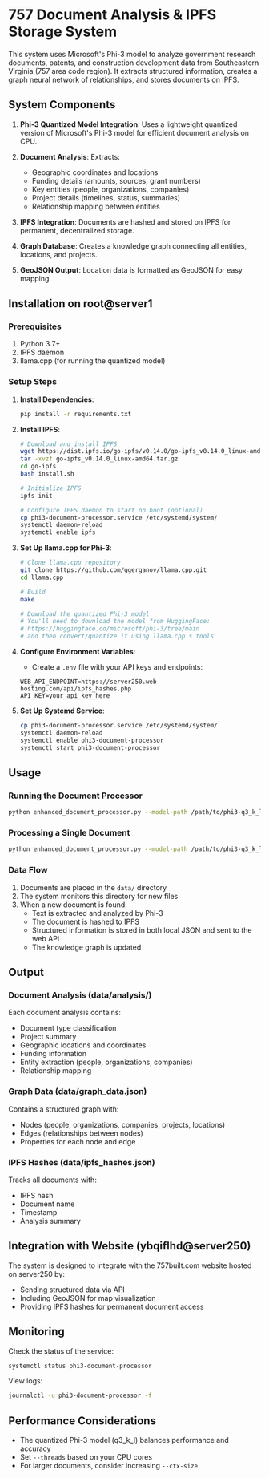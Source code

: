 # 757 Document Analysis & IPFS Storage System

This system uses Microsoft's Phi-3 model to analyze government research documents, patents, and construction development data from Southeastern Virginia (757 area code region). It extracts structured information, creates a graph neural network of relationships, and stores documents on IPFS.

## System Components

1. **Phi-3 Quantized Model Integration**: Uses a lightweight quantized version of Microsoft's Phi-3 model for efficient document analysis on CPU.

2. **Document Analysis**: Extracts:
   - Geographic coordinates and locations
   - Funding details (amounts, sources, grant numbers)
   - Key entities (people, organizations, companies)
   - Project details (timelines, status, summaries)
   - Relationship mapping between entities

3. **IPFS Integration**: Documents are hashed and stored on IPFS for permanent, decentralized storage.

4. **Graph Database**: Creates a knowledge graph connecting all entities, locations, and projects.

5. **GeoJSON Output**: Location data is formatted as GeoJSON for easy mapping.

## Installation on root@server1

### Prerequisites

1. Python 3.7+
2. IPFS daemon
3. llama.cpp (for running the quantized model)

### Setup Steps

1. **Install Dependencies**:
   ```bash
   pip install -r requirements.txt
   ```

2. **Install IPFS**:
   ```bash
   # Download and install IPFS
   wget https://dist.ipfs.io/go-ipfs/v0.14.0/go-ipfs_v0.14.0_linux-amd64.tar.gz
   tar -xvzf go-ipfs_v0.14.0_linux-amd64.tar.gz
   cd go-ipfs
   bash install.sh
   
   # Initialize IPFS
   ipfs init
   
   # Configure IPFS daemon to start on boot (optional)
   cp phi3-document-processor.service /etc/systemd/system/
   systemctl daemon-reload
   systemctl enable ipfs
   ```

3. **Set Up llama.cpp for Phi-3**:
   ```bash
   # Clone llama.cpp repository
   git clone https://github.com/ggerganov/llama.cpp.git
   cd llama.cpp
   
   # Build
   make
   
   # Download the quantized Phi-3 model
   # You'll need to download the model from HuggingFace:
   # https://huggingface.co/microsoft/phi-3/tree/main
   # and then convert/quantize it using llama.cpp's tools
   ```

4. **Configure Environment Variables**:
   - Create a `.env` file with your API keys and endpoints:
   ```
   WEB_API_ENDPOINT=https://server250.web-hosting.com/api/ipfs_hashes.php
   API_KEY=your_api_key_here
   ```

5. **Set Up Systemd Service**:
   ```bash
   cp phi3-document-processor.service /etc/systemd/system/
   systemctl daemon-reload
   systemctl enable phi3-document-processor
   systemctl start phi3-document-processor
   ```

## Usage

### Running the Document Processor

```bash
python enhanced_document_processor.py --model-path /path/to/phi3-q3_k_l.gguf --llama-path /path/to/llama.cpp/main
```

### Processing a Single Document

```bash
python enhanced_document_processor.py --model-path /path/to/phi3-q3_k_l.gguf --llama-path /path/to/llama.cpp/main --single-file /path/to/document.pdf
```

### Data Flow

1. Documents are placed in the `data/` directory
2. The system monitors this directory for new files
3. When a new document is found:
   - Text is extracted and analyzed by Phi-3
   - The document is hashed to IPFS
   - Structured information is stored in both local JSON and sent to the web API
   - The knowledge graph is updated

## Output

### Document Analysis (data/analysis/)

Each document analysis contains:
- Document type classification
- Project summary
- Geographic locations and coordinates
- Funding information
- Entity extraction (people, organizations, companies)
- Relationship mapping

### Graph Data (data/graph_data.json)

Contains a structured graph with:
- Nodes (people, organizations, companies, projects, locations)
- Edges (relationships between nodes)
- Properties for each node and edge

### IPFS Hashes (data/ipfs_hashes.json)

Tracks all documents with:
- IPFS hash
- Document name
- Timestamp
- Analysis summary

## Integration with Website (ybqiflhd@server250)

The system is designed to integrate with the 757built.com website hosted on server250 by:
- Sending structured data via API
- Including GeoJSON for map visualization
- Providing IPFS hashes for permanent document access

## Monitoring

Check the status of the service:
```bash
systemctl status phi3-document-processor
```

View logs:
```bash
journalctl -u phi3-document-processor -f
```

## Performance Considerations

- The quantized Phi-3 model (q3_k_l) balances performance and accuracy
- Set `--threads` based on your CPU cores
- For larger documents, consider increasing `--ctx-size`
